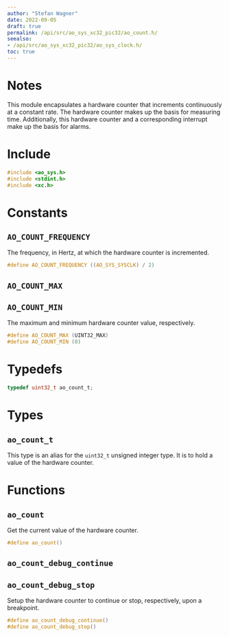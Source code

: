 ```yaml
---
author: "Stefan Wagner"
date: 2022-09-05
draft: true
permalink: /api/src/ao_sys_xc32_pic32/ao_count.h/
seealso:
- /api/src/ao_sys_xc32_pic32/ao_sys_clock.h/
toc: true
---
```


# Notes

This module encapsulates a hardware counter that increments continuously at a constant rate. The hardware counter makes up the basis for measuring time. Additionally, this hardware counter and a corresponding interrupt make up the basis for alarms.

# Include

```c
#include <ao_sys.h>
#include <stdint.h>
#include <xc.h>
```

# Constants

## `AO_COUNT_FREQUENCY`

The frequency, in Hertz, at which the hardware counter is incremented.

```c
#define AO_COUNT_FREQUENCY ((AO_SYS_SYSCLK) / 2)
```

## `AO_COUNT_MAX`
## `AO_COUNT_MIN`

The maximum and minimum hardware counter value, respectively.

```c
#define AO_COUNT_MAX (UINT32_MAX)
#define AO_COUNT_MIN (0)
```

# Typedefs

```c
typedef uint32_t ao_count_t;
```

# Types

## `ao_count_t`

This type is an alias for the `uint32_t` unsigned integer type. It is to hold a value of the hardware counter.

# Functions

## `ao_count`

Get the current value of the hardware counter.

```c
#define ao_count()
```

## `ao_count_debug_continue`
## `ao_count_debug_stop`

Setup the hardware counter to continue or stop, respectively, upon a breakpoint.

```c
#define ao_count_debug_continue()
#define ao_count_debug_stop()
```
